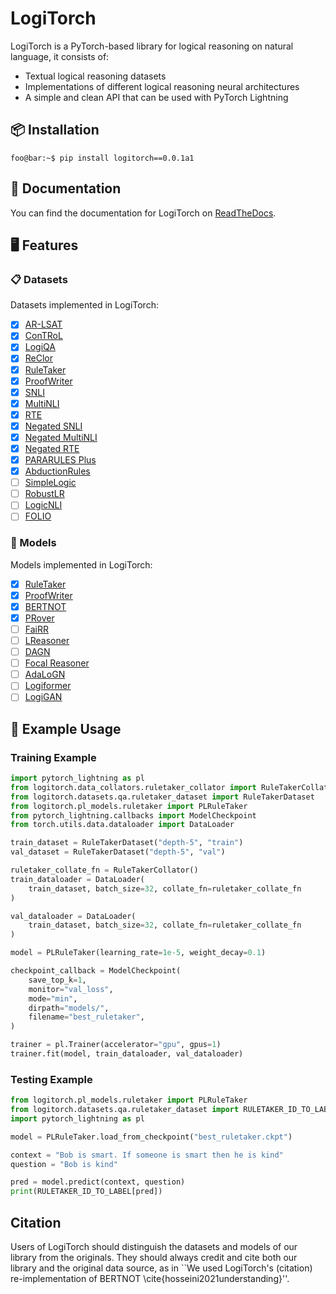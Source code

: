 # LogiTorch

LogiTorch is a PyTorch-based library for logical reasoning on natural language, it consists of:

- Textual logical reasoning datasets
- Implementations of different logical reasoning neural architectures
- A simple and clean API that can be used with PyTorch Lightning

## 📦 Installation

```console
foo@bar:~$ pip install logitorch==0.0.1a1
```

## 📖 Documentation

You can find the documentation for LogiTorch on [ReadTheDocs](https://logitorch.readthedocs.io).

## 🖥️ Features

### 📋 Datasets

Datasets implemented in LogiTorch:

- [x] [AR-LSAT](https://arxiv.org/abs/2104.06598)
- [x] [ConTRoL](https://arxiv.org/abs/2011.04864)
- [x] [LogiQA](https://arxiv.org/abs/2007.08124)
- [x] [ReClor](https://arxiv.org/abs/2002.04326)
- [x] [RuleTaker](https://arxiv.org/abs/2002.05867)
- [x] [ProofWriter](https://arxiv.org/abs/2012.13048)
- [x] [SNLI](https://arxiv.org/abs/1508.05326)
- [x] [MultiNLI](https://arxiv.org/abs/1704.05426)
- [x] [RTE](https://tac.nist.gov/publications/2010/additional.papers/RTE6_overview.proceedings.pdf)
- [x] [Negated SNLI](https://aclanthology.org/2020.emnlp-main.732/)
- [x] [Negated MultiNLI](https://aclanthology.org/2020.emnlp-main.732/)
- [x] [Negated RTE](https://aclanthology.org/2020.emnlp-main.732/)
- [x] [PARARULES Plus](https://github.com/Strong-AI-Lab/PARARULE-Plus)
- [x] [AbductionRules](https://arxiv.org/abs/2203.12186)
- [ ] [SimpleLogic](https://arxiv.org/abs/2205.11502)
- [ ] [RobustLR](https://arxiv.org/abs/2205.12598)
- [ ] [LogicNLI](https://aclanthology.org/2021.emnlp-main.303/)
- [ ] [FOLIO](https://arxiv.org/abs/2209.00840)

### 🤖 Models

Models implemented in LogiTorch:

- [x]  [RuleTaker](https://arxiv.org/abs/2002.05867)
- [x]  [ProofWriter](https://arxiv.org/abs/2012.13048)
- [x]  [BERTNOT](https://arxiv.org/abs/2105.03519)
- [x]  [PRover](https://arxiv.org/abs/2010.02830)
- [ ]  [FaiRR](https://arxiv.org/abs/2203.10261)
- [ ]  [LReasoner](https://arxiv.org/abs/2105.03659)
- [ ]  [DAGN](https://arxiv.org/abs/2103.14349)
- [ ]  [Focal Reasoner](https://arxiv.org/abs/2105.10334)
- [ ]  [AdaLoGN](https://arxiv.org/abs/2203.08992)
- [ ]  [Logiformer](https://arxiv.org/abs/2205.00731)
- [ ]  [LogiGAN](https://arxiv.org/abs/2205.08794)

## 🧪 Example Usage

### Training Example

```python
import pytorch_lightning as pl
from logitorch.data_collators.ruletaker_collator import RuleTakerCollator
from logitorch.datasets.qa.ruletaker_dataset import RuleTakerDataset
from logitorch.pl_models.ruletaker import PLRuleTaker
from pytorch_lightning.callbacks import ModelCheckpoint
from torch.utils.data.dataloader import DataLoader

train_dataset = RuleTakerDataset("depth-5", "train")
val_dataset = RuleTakerDataset("depth-5", "val")

ruletaker_collate_fn = RuleTakerCollator()
train_dataloader = DataLoader(
    train_dataset, batch_size=32, collate_fn=ruletaker_collate_fn
)

val_dataloader = DataLoader(
    train_dataset, batch_size=32, collate_fn=ruletaker_collate_fn
)

model = PLRuleTaker(learning_rate=1e-5, weight_decay=0.1)

checkpoint_callback = ModelCheckpoint(
    save_top_k=1,
    monitor="val_loss",
    mode="min",
    dirpath="models/",
    filename="best_ruletaker",
)

trainer = pl.Trainer(accelerator="gpu", gpus=1)
trainer.fit(model, train_dataloader, val_dataloader)
```

### Testing Example

```python
from logitorch.pl_models.ruletaker import PLRuleTaker
from logitorch.datasets.qa.ruletaker_dataset import RULETAKER_ID_TO_LABEL
import pytorch_lightning as pl

model = PLRuleTaker.load_from_checkpoint("best_ruletaker.ckpt")

context = "Bob is smart. If someone is smart then he is kind"
question = "Bob is kind"

pred = model.predict(context, question)
print(RULETAKER_ID_TO_LABEL[pred])
```

## Citation

Users of LogiTorch should distinguish the datasets and models of our library from the originals. They should always credit and cite both our library and the original data source, as in ``We used LogiTorch's (citation) re-implementation of BERTNOT \cite{hosseini2021understanding}''.
